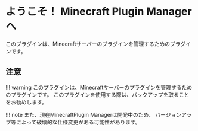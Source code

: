 # ようこそ！ Minecraft Plugin Managerへ
このプラグインは、Minecraftサーバーのプラグインを管理するためのプラグインです。

## 注意
!!! warning
    このプラグインは、Minecraftサーバーのプラグインを管理するためのプラグインです。
    このプラグインを使用する際は、バックアップを取ることをお勧めします。

!!! note
    また、現在MinecraftPlugin Managerは開発中のため、
    バージョンアップ等によって破壊的な仕様変更がある可能性があります。